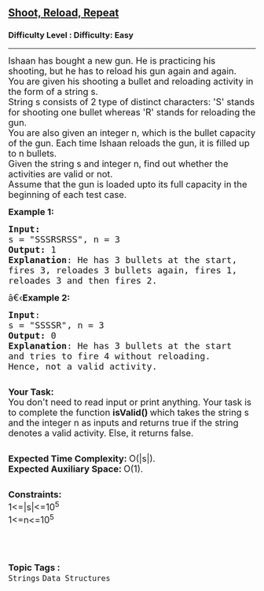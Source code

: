 <h2><a href="https://www.geeksforgeeks.org/problems/shoot-reload-repeat2415/1?page=1&category=Strings&status=unsolved,attempted&sortBy=accuracy">Shoot, Reload, Repeat</a></h2><h3>Difficulty Level : Difficulty: Easy</h3><hr><div class="problems_problem_content__Xm_eO"><p><span style="font-size:18px">Ishaan has bought a new gun. He is practicing his shooting, but he has to reload his gun again and again.<br>
You are given his shooting a bullet and reloading activity in the form of a string s.<br>
String s consists of 2 type of distinct characters: 'S' stands for shooting one bullet whereas 'R'&nbsp;stands for reloading the gun.<br>
You are also given an integer n, which is the bullet capacity of the gun. Each time Ishaan reloads the gun, it is filled up to n bullets.<br>
Given the string s and integer n, find out whether the activities are valid or not.<br>
Assume that the gun is loaded upto its full capacity in the beginning of each test case.</span></p>

<p><span style="font-size:18px"><strong>Example 1:</strong></span></p>

<pre><span style="font-size:18px"><strong>Input:</strong>
s = "SSSRSRSS", n = 3
<strong>Output:</strong> 1
<strong>Explanation</strong>: He has 3 bullets at the start,
fires 3, reloades 3 bullets again, fires 1,
reloades 3 and then fires 2.</span>
</pre>

<p><span style="font-size:18px">â€‹<strong>Example 2:</strong></span></p>

<pre><span style="font-size:18px"><strong>Input</strong>: 
s = "SSSSR", n = 3
<strong>Output:</strong> 0
<strong>Explanation</strong>: He has 3 bullets at the start
and tries to fire 4 without reloading. 
Hence, not a valid activity.</span>
</pre>

<p><br>
<span style="font-size:18px"><strong>Your Task:</strong><br>
You don't need to read input or print anything. Your task is to complete the function&nbsp;<strong>isValid()&nbsp;</strong>which takes the string s and the integer n as inputs and returns true if the string denotes a valid activity. Else, it returns false.</span></p>

<p><br>
<span style="font-size:18px"><strong>Expected Time Complexity:&nbsp;</strong>O(|s|).<br>
<strong>Expected Auxiliary Space:&nbsp;</strong>O(1).</span></p>

<p><br>
<span style="font-size:18px"><strong>Constraints:</strong><br>
1&lt;=|s|&lt;=10<sup>5</sup><br>
1&lt;=n&lt;=10<sup>5</sup></span></p>

<p>&nbsp;</p>
</div><br><p><span style=font-size:18px><strong>Topic Tags : </strong><br><code>Strings</code>&nbsp;<code>Data Structures</code>&nbsp;